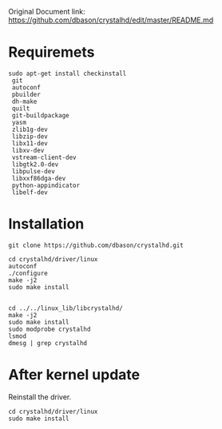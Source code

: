 

Original Document link: https://github.com/dbason/crystalhd/edit/master/README.md

# Requiremets
    sudo apt-get install checkinstall
     git
     autoconf
     pbuilder 
     dh-make 
     quilt 
     git-buildpackage 
     yasm 
     zlib1g-dev 
     libzip-dev 
     libx11-dev 
     libxv-dev 
     vstream-client-dev 
     libgtk2.0-dev 
     libpulse-dev 
     libxxf86dga-dev 
     python-appindicator 
     libelf-dev


# Installation
    git clone https://github.com/dbason/crystalhd.git

    cd crystalhd/driver/linux
    autoconf
    ./configure
    make -j2
    sudo make install


    cd ../../linux_lib/libcrystalhd/
    make -j2
    sudo make install 
    sudo modprobe crystalhd
    lsmod
    dmesg | grep crystalhd


# After kernel update

Reinstall the driver.

    cd crystalhd/driver/linux
    sudo make install
